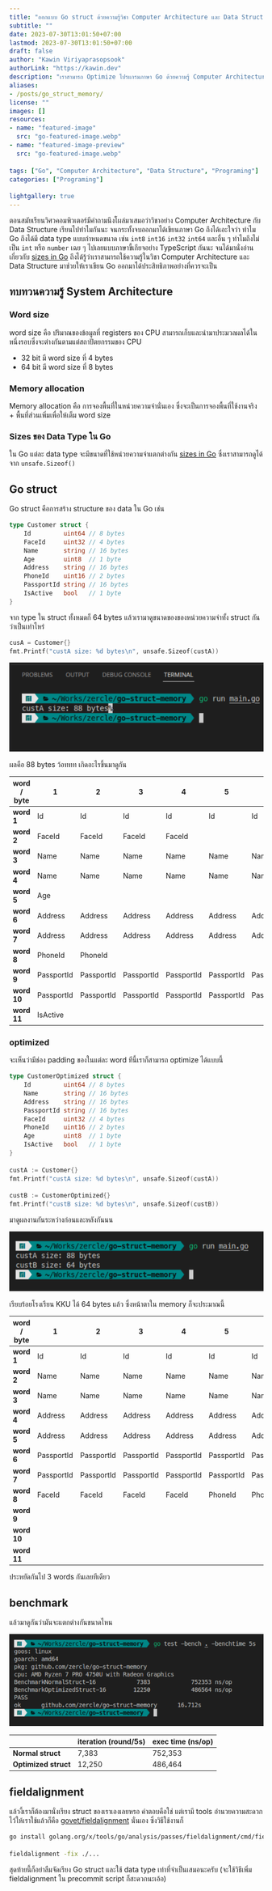 ```yaml
---
title: "ออกแบบ Go struct ด้วยความรู้วิชา Computer Architecture และ Data Structure"
subtitle: ""
date: 2023-07-30T13:01:50+07:00
lastmod: 2023-07-30T13:01:50+07:00
draft: false
author: "Kawin Viriyaprasopsook"
authorLink: "https://kawin.dev"
description: "เราสามารถ Optimize โปรแกรมภาษา Go ด้วยความรู้ Computer Architecture และ Data Structure"
aliases:
- /posts/go_struct_memory/
license: ""
images: []
resources:
- name: "featured-image"
  src: "go-featured-image.webp"
- name: "featured-image-preview"
  src: "go-featured-image.webp"

tags: ["Go", "Computer Architecture", "Data Structure", "Programing"]
categories: ["Programing"]

lightgallery: true
---
```


ตอนสมัยเรียนวิศวคอมพิวเตอร์มีคำถามนึงโผล่มาเสมอว่าวิชาอย่าง Computer Architecture กับ Data Structure เรียนไปทำไมกันนะ จนกระทั้งจบออกมาได้เขียนภาษา Go ถึงได้เอะใจว่า ทำไม Go ถึงได้มี data type แบบกำหนดขนาด เช่น `int8` `int16` `int32` `int64` และอื่น ๆ ทำไมถึงไม่เป็น `int` หรือ `number` เฉย ๆ ไปเลยแบบภาษาขี้เกียจอย่าง TypeScript กันนะ จนได้มานั่งอ่านเกี่ยวกับ [sizes in Go](https://go.dev/src/go/types/sizes.go) ถึงได้รู้ว่าเราสามารถใช้ความรู้ในวิชา Computer Architecture และ Data Structure มาช่วยให้เราเขียน Go ออกมาได้ประสิทธิภาพอย่างที่ควรจะเป็น

<!--more-->

## ทบทวนความรู้ System Architecture

### Word size
word size คือ ปริมาณของข้อมูลที่ registers ของ CPU สามารถเก็บและนำมาประมวลผลได้ในหนึ่งรอบซึ่งจะต่างกันตามแต่สถาปัตยกรรมของ CPU
- 32 bit มี word size ที่ 4 bytes
- 64 bit มี word size ที่ 8 bytes

### Memory allocation
Memory allocation คือ การจองพื้นที่ในหน่วยความจำนั่นเอง ซึ่งจะเป็นการจองพื้นที่ใช้งานจริง + พื้นที่ส่วนเพิ่มเพื่อให้เต็ม word size

### Sizes ของ Data Type ใน Go
ใน Go แต่ละ data type จะมีขนาดที่ใช้หน่วยความจำแตกต่างกัน [sizes in Go](https://go.dev/src/go/types/sizes.go) ซึ่งเราสามารถดูได้จาก `unsafe.Sizeof()`

## Go struct
Go struct คือการสร้าง structure ของ data ใน Go เช่น

```go
type Customer struct {
	Id         uint64 // 8 bytes
	FaceId     uint32 // 4 bytes
	Name       string // 16 bytes
	Age        uint8  // 1 byte
	Address    string // 16 bytes
	PhoneId    uint16 // 2 bytes
	PassportId string // 16 bytes
	IsActive   bool   // 1 byte
}
```

จาก type ใน struct ทั้งหมดก็ 64 bytes แล้วเรามาดูขนาดของของหน่วยความจำทั้ง struct กันว่าเป็นเท่าไหร่

```go
cusA = Customer{}
fmt.Printf("custA size: %d bytes\n", unsafe.Sizeof(custA))
```

![normal_struct](img/normal_struct.webp "normal_struct")

ผลคือ 88 bytes ว้อททท เกิดอะไรขึ้นมาดูกัน

| **word / byte** | **1**      | **2**      | **3**      | **4**      | **5**      | **6**      | **7**      | **8**      |
|-----------------|------------|------------|------------|------------|------------|------------|------------|------------|
| **word 1**      | Id         | Id         | Id         | Id         | Id         | Id         | Id         | Id         |
| **word 2**      | FaceId     | FaceId     | FaceId     | FaceId     |            |            |            |            |
| **word 3**      | Name       | Name       | Name       | Name       | Name       | Name       | Name       | Name       |
| **word 4**      | Name       | Name       | Name       | Name       | Name       | Name       | Name       | Name       |
| **word 5**      | Age        |            |            |            |            |            |            |            |
| **word 6**      | Address    | Address    | Address    | Address    | Address    | Address    | Address    | Address    |
| **word 7**      | Address    | Address    | Address    | Address    | Address    | Address    | Address    | Address    |
| **word 8**      | PhoneId    | PhoneId    |            |            |            |            |            |            |
| **word 9**      | PassportId | PassportId | PassportId | PassportId | PassportId | PassportId | PassportId | PassportId |
| **word 10**     | PassportId | PassportId | PassportId | PassportId | PassportId | PassportId | PassportId | PassportId |
| **word 11**     | IsActive   |            |            |            |            |            |            |            |

### optimized
จะเห็นว่ามีช่อง padding ของในแต่ละ word ทีนี้เราก็สามารถ optimize ได้แบบนี้

```go
type CustomerOptimized struct {
	Id         uint64 // 8 bytes
	Name       string // 16 bytes
	Address    string // 16 bytes
	PassportId string // 16 bytes
	FaceId     uint32 // 4 bytes
	PhoneId    uint16 // 2 bytes
	Age        uint8  // 1 byte
	IsActive   bool   // 1 byte
}

custA := Customer{}
fmt.Printf("custA size: %d bytes\n", unsafe.Sizeof(custA))

custB := CustomerOptimized{}
fmt.Printf("custB size: %d bytes\n", unsafe.Sizeof(custB))
```

มาดูผลงานกันระหว่างก่อนและหลังกันนน

![optimized_struct](img/optimized_struct.webp "optimized_struct")

เรียบร้อยโรงเรียน KKU ได้ 64 bytes แล้ว ซึ่งหน้าตาใน memory ก็จะประมาณนี้

| **word / byte** | **1**      | **2**      | **3**      | **4**      | **5**      | **6**      | **7**      | **8**      |
|-----------------|------------|------------|------------|------------|------------|------------|------------|------------|
| **word 1**      | Id         | Id         | Id         | Id         | Id         | Id         | Id         | Id         |
| **word 2**      | Name       | Name       | Name       | Name       | Name       | Name       | Name       | Name       |
| **word 3**      | Name       | Name       | Name       | Name       | Name       | Name       | Name       | Name       |
| **word 4**      | Address    | Address    | Address    | Address    | Address    | Address    | Address    | Address    |
| **word 5**      | Address    | Address    | Address    | Address    | Address    | Address    | Address    | Address    |
| **word 6**      | PassportId | PassportId | PassportId | PassportId | PassportId | PassportId | PassportId | PassportId |
| **word 7**      | PassportId | PassportId | PassportId | PassportId | PassportId | PassportId | PassportId | PassportId |
| **word 8**      | FaceId     | FaceId     | FaceId     | FaceId     | PhoneId    | PhoneId    | Age        | IsActive   |
| **word 9**      |            |            |            |            |            |            |            |            |
| **word 10**     |            |            |            |            |            |            |            |            |
| **word 11**     |            |            |            |            |            |            |            |            |

ประหยัดกันไป 3 words กันเลยทีเดียว

## benchmark

แล้วมาดูกันว่ามันจะแตกต่างกันขนาดไหน

![benchmark](img/benchmark.webp "benchmark")

|                      | **iteration (round/5s)** | **exec time (ns/op)** |
|----------------------|--------------------------|-----------------------|
| **Normal struct**    | 7,383                    | 752,353               |
| **Optimized struct** | 12,250                   | 486,464               |

## fieldalignment
แล้วงี้เราก็ต้องมานั่งเรียง struct ของเราเองเลยหรอ คำตอบคือใช่ แต่เรามี tools อำนวยความสะดวกไว้ให้เราใช้แล้วก็คือ [govet/fieldalignment](https://pkg.go.dev/golang.org/x/tools/go/analysis/passes/fieldalignment) นั่นเอง ซึ่งวิธีใช้งานก็

```bash
go install golang.org/x/tools/go/analysis/passes/fieldalignment/cmd/fieldalignment@latest

fieldalignment -fix ./...
```

สุดท้ายนี้ก็อย่าลืมจัดเรียง Go struct และใช้ data type เท่าที่จำเป็นเสมอนะครับ (จะใช้วิธีเพิ่ม fieldalignment ใน precommit script ก็สะดวกนะเอ้อ)
